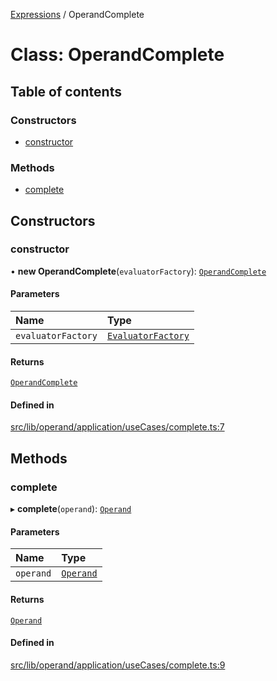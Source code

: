 [Expressions](../README.md) / OperandComplete

# Class: OperandComplete

## Table of contents

### Constructors

- [constructor](OperandComplete.md#constructor)

### Methods

- [complete](OperandComplete.md#complete)

## Constructors

### constructor

• **new OperandComplete**(`evaluatorFactory`): [`OperandComplete`](OperandComplete.md)

#### Parameters

| Name | Type |
| :------ | :------ |
| `evaluatorFactory` | [`EvaluatorFactory`](../interfaces/EvaluatorFactory.md) |

#### Returns

[`OperandComplete`](OperandComplete.md)

#### Defined in

[src/lib/operand/application/useCases/complete.ts:7](https://github.com/data7expressions/3xpr/blob/2c0e61c034cb60bff8ac419f4ab59027dc3bdc28/src/lib/operand/application/useCases/complete.ts#L7)

## Methods

### complete

▸ **complete**(`operand`): [`Operand`](Operand.md)

#### Parameters

| Name | Type |
| :------ | :------ |
| `operand` | [`Operand`](Operand.md) |

#### Returns

[`Operand`](Operand.md)

#### Defined in

[src/lib/operand/application/useCases/complete.ts:9](https://github.com/data7expressions/3xpr/blob/2c0e61c034cb60bff8ac419f4ab59027dc3bdc28/src/lib/operand/application/useCases/complete.ts#L9)
